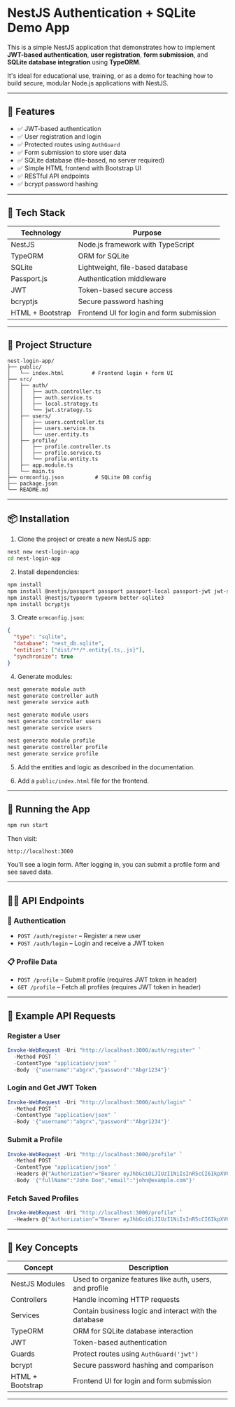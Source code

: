 # NestJS Authentication + SQLite Demo App

This is a simple NestJS application that demonstrates how to implement **JWT-based authentication**, **user registration**, **form submission**, and **SQLite database integration** using **TypeORM**.

It's ideal for educational use, training, or as a demo for teaching how to build secure, modular Node.js applications with NestJS.

---

## 🧩 Features

- ✅ JWT-based authentication
- ✅ User registration and login
- ✅ Protected routes using `AuthGuard`
- ✅ Form submission to store user data
- ✅ SQLite database (file-based, no server required)
- ✅ Simple HTML frontend with Bootstrap UI
- ✅ RESTful API endpoints
- ✅ bcrypt password hashing

---

## 🧰 Tech Stack

| Technology | Purpose |
|----------|---------|
| NestJS | Node.js framework with TypeScript |
| TypeORM | ORM for SQLite |
| SQLite | Lightweight, file-based database |
| Passport.js | Authentication middleware |
| JWT | Token-based secure access |
| bcryptjs | Secure password hashing |
| HTML + Bootstrap | Frontend UI for login and form submission |

---

## 📁 Project Structure

```
nest-login-app/
├── public/
│   └── index.html         # Frontend login + form UI
├── src/
│   ├── auth/
│   │   ├── auth.controller.ts
│   │   ├── auth.service.ts
│   │   ├── local.strategy.ts
│   │   └── jwt.strategy.ts
│   ├── users/
│   │   ├── users.controller.ts
│   │   ├── users.service.ts
│   │   └── user.entity.ts
│   ├── profile/
│   │   ├── profile.controller.ts
│   │   ├── profile.service.ts
│   │   └── profile.entity.ts
│   ├── app.module.ts
│   └── main.ts
├── ormconfig.json          # SQLite DB config
├── package.json
└── README.md
```

---

## 📦 Installation

1. Clone the project or create a new NestJS app:

```bash
nest new nest-login-app
cd nest-login-app
```

2. Install dependencies:

```bash
npm install
npm install @nestjs/passport passport passport-local passport-jwt jwt-simple
npm install @nestjs/typeorm typeorm better-sqlite3
npm install bcryptjs
```

3. Create `ormconfig.json`:

```json
{
  "type": "sqlite",
  "database": "nest_db.sqlite",
  "entities": ["dist/**/*.entity{.ts,.js}"],
  "synchronize": true
}
```

4. Generate modules:

```bash
nest generate module auth
nest generate controller auth
nest generate service auth

nest generate module users
nest generate controller users
nest generate service users

nest generate module profile
nest generate controller profile
nest generate service profile
```

5. Add the entities and logic as described in the documentation.

6. Add a `public/index.html` file for the frontend.

---

## 🧪 Running the App

```bash
npm run start
```

Then visit:

```
http://localhost:3000
```

You'll see a login form. After logging in, you can submit a profile form and see saved data.

---

## 🧑‍🏫 API Endpoints

### 🔐 Authentication

- `POST /auth/register` – Register a new user
- `POST /auth/login` – Login and receive a JWT token

### 📋 Profile Data

- `POST /profile` – Submit profile (requires JWT token in header)
- `GET /profile` – Fetch all profiles (requires JWT token in header)

---

## 📝 Example API Requests

### Register a User

```powershell
Invoke-WebRequest -Uri "http://localhost:3000/auth/register" `
  -Method POST `
  -ContentType "application/json" `
  -Body '{"username":"abgrx","password":"Abgr1234"}'
```

### Login and Get JWT Token

```powershell
Invoke-WebRequest -Uri "http://localhost:3000/auth/login" `
  -Method POST `
  -ContentType "application/json" `
  -Body '{"username":"abgrx","password":"Abgr1234"}'
```

### Submit a Profile

```powershell
Invoke-WebRequest -Uri "http://localhost:3000/profile" `
  -Method POST `
  -ContentType "application/json" `
  -Headers @{"Authorization"="Bearer eyJhbGciOiJIUzI1NiIsInR5cCI6IkpXVCJ9.xxxxx"} `
  -Body '{"fullName":"John Doe","email":"john@example.com"}'
```

### Fetch Saved Profiles

```powershell
Invoke-WebRequest -Uri "http://localhost:3000/profile" `
  -Headers @{"Authorization"="Bearer eyJhbGciOiJIUzI1NiIsInR5cCI6IkpXVCJ9.xxxxx"}
```

---

## 🧱 Key Concepts

| Concept | Description |
|--------|-------------|
| NestJS Modules | Used to organize features like auth, users, and profile |
| Controllers | Handle incoming HTTP requests |
| Services | Contain business logic and interact with the database |
| TypeORM | ORM for SQLite database interaction |
| JWT | Token-based authentication |
| Guards | Protect routes using `AuthGuard('jwt')`
| bcrypt | Secure password hashing and comparison
| HTML + Bootstrap | Frontend UI for login and form submission

---

